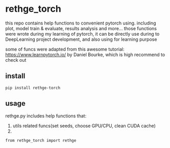 # rethge_torch
this repo contains help functions to convenient pytorch using. including plot, model train &amp; evaluate, results analysis and more...
those functions were wrote during my learning of pytorch, it can be directly use during to DeepLearning project development, and also using for learning purpose

some of funcs were adapted from this awesome tutorial: https://www.learnpytorch.io/ by Daniel Bourke, which is high recommend to check out

## install
`pip install rethge-torch`

## usage
rethge.py includes help functions that:
  1. utils related funcs(set seeds, choose GPU/CPU, clean CUDA cache)
  2. 
`from rethge_torch import rethge`
